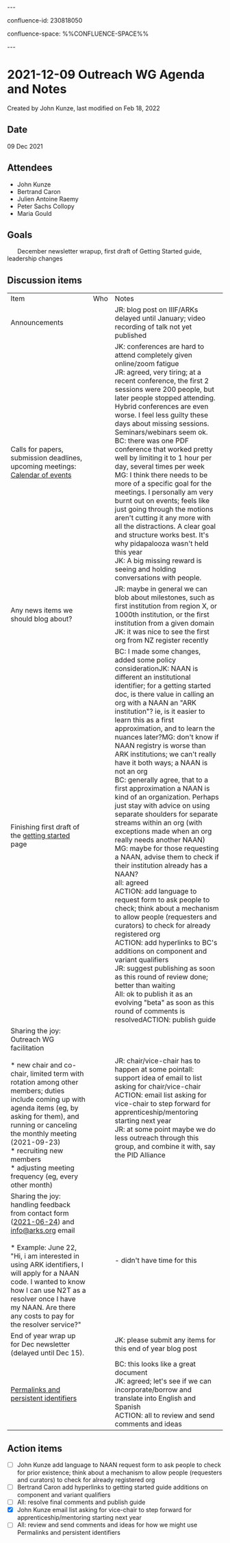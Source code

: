\---

confluence-id: 230818050

confluence-space: %%CONFLUENCE-SPACE%%

\---

2021-12-09 Outreach WG Agenda and Notes
=======================================

Created by John Kunze, last modified on Feb 18, 2022

Date
----

09 Dec 2021

Attendees
---------

*   John Kunze 
*   Bertrand Caron 
*   Julien Antoine Raemy 
*   Peter Sachs Collopy 
*   Maria Gould 

Goals
-----

      December newsletter wrapup, first draft of Getting Started guide, leadership changes

Discussion items
----------------

|     |     |     |
| --- | --- | --- |
| Item | Who | Notes |
| Announcements |     | JR: blog post on IIIF/ARKs delayed until January; video recording of talk not yet published |
| Calls for papers, submission deadlines, upcoming meetings: [Calendar of events](Calendar-of-events_208341505.html) |     | JK: conferences are hard to attend completely given online/zoom fatigue  <br>JR: agreed, very tiring; at a recent conference, the first 2 sessions were 200 people, but later people stopped attending. Hybrid conferences are even worse. I feel less guilty these days about missing sessions. Seminars/webinars seem ok.  <br>BC: there was one PDF conference that worked pretty well by limiting it to 1 hour per day, several times per week  <br>MG: I think there needs to be more of a specific goal for the meetings. I personally am very burnt out on events; feels like just going through the motions aren't cutting it any more with all the distractions. A clear goal and structure works best. It's why pidapalooza wasn't held this year  <br>JK: A big missing reward is seeing and holding conversations with people. |
| Any news items we should blog about? |     | JR: maybe in general we can blob about milestones, such as first institution from region X, or 1000th institution, or the first institution from a given domain  <br>JK: it was nice to see the first org from NZ register recently |
| Finishing first draft of the [getting started](https://docs.google.com/document/d/1-UKS5OU6oGLh1cfcdZCBydOfr5jt7Tub5utxtTaVXzM/edit) page |     | BC: I made some changes, added some policy considerationJK: NAAN is different an institutional identifier; for a getting started doc, is there value in calling an org with a NAAN an "ARK institution"? ie, is it easier to learn this as a first approximation, and to learn the nuances later?MG: don't know if NAAN registry is worse than ARK institutions; we can't really have it both ways; a NAAN is not an org  <br>BC: generally agree, that to a first approximation a NAAN is kind of an organization. Perhaps just stay with advice on using separate shoulders for separate streams within an org (with exceptions made when an org really needs another NAAN)  <br>MG: maybe for those requesting a NAAN, advise them to check if their institution already has a NAAN?  <br>all: agreed  <br>ACTION: add language to request form to ask people to check; think about a mechanism to allow people (requesters and curators) to check for already registered org  <br>ACTION: add hyperlinks to BC's additions on component and variant qualifiers  <br>JR: suggest publishing as soon as this round of review done; better than waiting  <br>All: ok to publish it as an evolving "beta" as soon as this round of comments is resolvedACTION: publish guide |
| Sharing the joy: Outreach WG facilitation<br><br>*   new chair and co-chair, limited term with rotation among other members; duties include coming up with agenda items (eg, by asking for them), and running or canceling the monthly meeting (2021-09-23)<br>*   recruiting new members<br>*   adjusting meeting frequency (eg, every other month) |     | JR: chair/vice-chair has to happen at some pointall: support idea of email to list asking for chair/vice-chair  <br>ACTION: email list asking for vice-chair to step forward for apprenticeship/mentoring starting next year  <br>JR: at some point maybe we do less outreach through this group, and combine it with, say the PID Alliance |
| Sharing the joy: handling feedback from contact form ([2021-06-24](https://wiki.lyrasis.org/display/ARKs/2021-06-24+Outreach+WG+Agenda+and+Notes)) and [info@arks.org](mailto:info@arks.org) email<br><br>*   Example: June 22, "Hi, i am interested in using ARK identifiers, I will apply for a NAAN code. I wanted to know how I can use N2T as a resolver once I have my NAAN. Are there any costs to pay for the resolver service?" |     | \- didn't have time for this |
| End of year wrap up for Dec newsletter (delayed until Dec 15). |     | JK: please submit any items for this end of year blog post |
| [Permalinks and persistent identifiers](https://francearchives.fr/fr/article/339695117#h2_cd408de924b11eff747ef231d20266b3cc2e39184) |     | BC: this looks like a great document  <br>JK: agreed; let's see if we can incorporate/borrow and translate into English and Spanish  <br>ACTION: all to review and send comments and ideas |

Action items
------------

- [ ] John Kunze add language to NAAN request form to ask people to check for prior existence; think about a mechanism to allow people (requesters and curators) to check for already registered org
- [ ] Bertrand Caron add hyperlinks to getting started guide additions on component and variant qualifiers
- [ ] All: resolve final comments and publish guide
- [x] John Kunze email list asking for vice-chair to step forward for apprenticeship/mentoring starting next year
- [ ] All: review and send comments and ideas for how we might use Permalinks and persistent identifiers